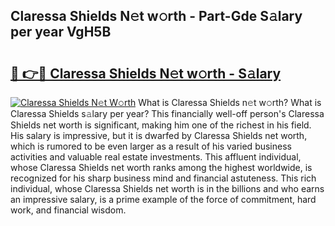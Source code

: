 ## Claressa Shields N𝚎t w𝚘rth - Part-Gde S𝚊lary per year VgH5B

# <h2><a href="http://gc44oh.nevu.top/?p=Claressa+Shields">🔗 👉🔴 Claressa Shields N𝚎t w𝚘rth - S𝚊lary</a></h2>

[![Claressa Shields N𝚎t W𝚘rth](https://i.imgur.com/Oavwk0R.jpeg)](http://gc44oh.nevu.top/?p=Claressa+Shields)
What is Claressa Shields n𝚎t w𝚘rth? What is Claressa Shields s𝚊lary per year?
This financially well-off person's Claressa Shields net worth is significant, making him one of the richest in his field. His salary is impressive, but it is dwarfed by Claressa Shields net worth, which is rumored to be even larger as a result of his varied business activities and valuable real estate investments. This affluent individual, whose Claressa Shields net worth ranks among the highest worldwide, is recognized for his sharp business mind and financial astuteness. This rich individual, whose Claressa Shields net worth is in the billions and who earns an impressive salary, is a prime example of the force of commitment, hard work, and financial wisdom.
